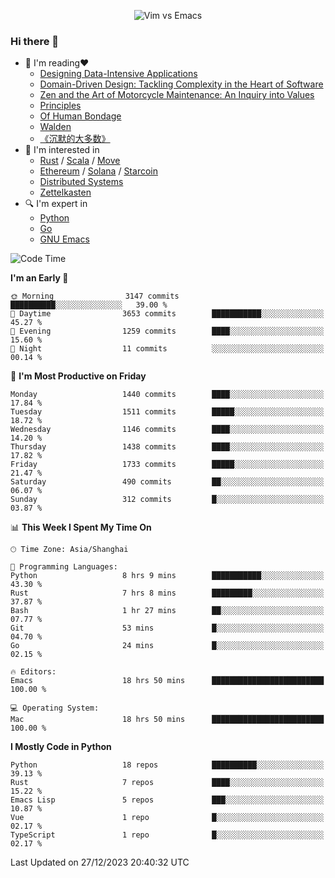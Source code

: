 <p align="center">
    <img src="https://gist.githubusercontent.com/coldnight/e696baffb094e71c96cb302118878eae/raw/40ea5053a6f66cc65f90f437e4173497da225958/banner.gif" alt="Vim vs Emacs" />
</p>

### Hi there 👋

- 📖 I'm reading❤️
    + [Designing Data-Intensive Applications](https://www.oreilly.com/library/view/designing-data-intensive-applications/9781491903063/)
    + [Domain-Driven Design: Tackling Complexity in the Heart of Software](https://www.dddcommunity.org/book/evans_2003/)
    + [Zen and the Art of Motorcycle Maintenance: An Inquiry into Values](https://en.wikipedia.org/wiki/Zen_and_the_Art_of_Motorcycle_Maintenance)
    + [Principles](https://www.principles.com/)
    + [Of Human Bondage](https://en.wikipedia.org/wiki/Of_Human_Bondage)
    + [Walden](https://en.wikipedia.org/wiki/Walden)
    + [《沉默的大多数》](https://en.wikipedia.org/wiki/Silent_majority)
- 🌱 I'm interested in
    + [Rust](https://www.rust-lang.org/) / [Scala](https://www.scala-lang.org/) / [Move](https://github.com/move-language/move/)
    + [Ethereum](https://ethereum.org/en/) / [Solana](https://solana.com/) / [Starcoin](https://github.com/starcoinorg/starcoin)
	+ [Distributed Systems](https://www.linuxzen.com/notes/topics/20200320174417_%E5%88%86%E5%B8%83%E5%BC%8F/)
	+ [Zettelkasten](https://www.linuxzen.com/notes/notes/20220120080920-slip_box/)
- 🔍 I'm expert in
    + [Python](https://www.python.org/)
    + [Go](https://go.dev/)
    + [GNU Emacs](https://www.gnu.org/software/emacs/)

<!--START_SECTION:waka-->
![Code Time](http://img.shields.io/badge/Code%20Time-2%2C592%20hrs%2015%20mins-blue)

**I'm an Early 🐤** 

```text
🌞 Morning                3147 commits        ██████████░░░░░░░░░░░░░░░   39.00 % 
🌆 Daytime                3653 commits        ███████████░░░░░░░░░░░░░░   45.27 % 
🌃 Evening                1259 commits        ████░░░░░░░░░░░░░░░░░░░░░   15.60 % 
🌙 Night                  11 commits          ░░░░░░░░░░░░░░░░░░░░░░░░░   00.14 % 
```
📅 **I'm Most Productive on Friday** 

```text
Monday                   1440 commits        ████░░░░░░░░░░░░░░░░░░░░░   17.84 % 
Tuesday                  1511 commits        █████░░░░░░░░░░░░░░░░░░░░   18.72 % 
Wednesday                1146 commits        ████░░░░░░░░░░░░░░░░░░░░░   14.20 % 
Thursday                 1438 commits        ████░░░░░░░░░░░░░░░░░░░░░   17.82 % 
Friday                   1733 commits        █████░░░░░░░░░░░░░░░░░░░░   21.47 % 
Saturday                 490 commits         ██░░░░░░░░░░░░░░░░░░░░░░░   06.07 % 
Sunday                   312 commits         █░░░░░░░░░░░░░░░░░░░░░░░░   03.87 % 
```


📊 **This Week I Spent My Time On** 

```text
🕑︎ Time Zone: Asia/Shanghai

💬 Programming Languages: 
Python                   8 hrs 9 mins        ███████████░░░░░░░░░░░░░░   43.30 % 
Rust                     7 hrs 8 mins        █████████░░░░░░░░░░░░░░░░   37.87 % 
Bash                     1 hr 27 mins        ██░░░░░░░░░░░░░░░░░░░░░░░   07.77 % 
Git                      53 mins             █░░░░░░░░░░░░░░░░░░░░░░░░   04.70 % 
Go                       24 mins             █░░░░░░░░░░░░░░░░░░░░░░░░   02.15 % 

🔥 Editors: 
Emacs                    18 hrs 50 mins      █████████████████████████   100.00 % 

💻 Operating System: 
Mac                      18 hrs 50 mins      █████████████████████████   100.00 % 
```

**I Mostly Code in Python** 

```text
Python                   18 repos            ██████████░░░░░░░░░░░░░░░   39.13 % 
Rust                     7 repos             ████░░░░░░░░░░░░░░░░░░░░░   15.22 % 
Emacs Lisp               5 repos             ███░░░░░░░░░░░░░░░░░░░░░░   10.87 % 
Vue                      1 repo              █░░░░░░░░░░░░░░░░░░░░░░░░   02.17 % 
TypeScript               1 repo              █░░░░░░░░░░░░░░░░░░░░░░░░   02.17 % 
```




 Last Updated on 27/12/2023 20:40:32 UTC
<!--END_SECTION:waka-->
